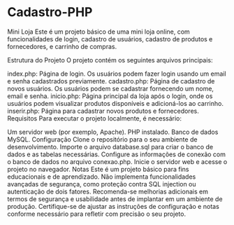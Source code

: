 # Cadastro-PHP

Mini Loja
Este é um projeto básico de uma mini loja online, com funcionalidades de login, cadastro de usuários, cadastro de produtos e fornecedores, e carrinho de compras.

Estrutura do Projeto
O projeto contém os seguintes arquivos principais:

index.php: Página de login. Os usuários podem fazer login usando um email e senha cadastrados previamente.
cadastro.php: Página de cadastro de novos usuários. Os usuários podem se cadastrar fornecendo um nome, email e senha.
inicio.php: Página principal da loja após o login, onde os usuários podem visualizar produtos disponíveis e adicioná-los ao carrinho.
inserir.php: Página para cadastrar novos produtos e fornecedores.
Requisitos
Para executar o projeto localmente, é necessário:

Um servidor web (por exemplo, Apache).
PHP instalado.
Banco de dados MySQL.
Configuração
Clone o repositório para o seu ambiente de desenvolvimento.
Importe o arquivo database.sql para criar o banco de dados e as tabelas necessárias.
Configure as informações de conexão com o banco de dados no arquivo conexao.php.
Inicie o servidor web e acesse o projeto no navegador.
Notas
Este é um projeto básico para fins educacionais e de aprendizado.
Não implementa funcionalidades avançadas de segurança, como proteção contra SQL injection ou autenticação de dois fatores.
Recomenda-se melhorias adicionais em termos de segurança e usabilidade antes de implantar em um ambiente de produção.
Certifique-se de ajustar as instruções de configuração e notas conforme necessário para refletir com precisão o seu projeto.